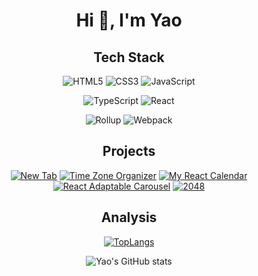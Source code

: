 <div align=center>

# Hi 👋, I'm Yao

## Tech Stack
<p>

![HTML5](https://img.shields.io/badge/-HTML5-red?logo=html5&logoColor=white)
![CSS3](https://img.shields.io/badge/-CSS3-blue?logo=css3&logoColor=white)
![JavaScript](https://img.shields.io/badge/-JavaScript-yellow?logo=javascript&logoColor=white)

</p>

<p>

![TypeScript](https://img.shields.io/badge/-TypeScript-blue?logo=typescript&logoColor=white)
![React](https://img.shields.io/badge/-React-282c34?logo=react)

</p>

<p>

![Rollup](https://img.shields.io/badge/-Rollup-ef3335?logo=rollup.js&logoColor=white)
![Webpack](https://img.shields.io/badge/-Webpack-1a6bac?logo=webpack)

</p>

## Projects

[![New Tab](https://github-readme-stats.vercel.app/api/pin/?username=yaowang908&repo=chrome-extension-newtab)](https://github.com/yaowang908/chrome-extension-newtab)
[![Time Zone Organizer](https://github-readme-stats.vercel.app/api/pin/?username=yaowang908&repo=time-zone-organizer)](https://github.com/yaowang908/time-zone-organizer)
[![My React Calendar](https://github-readme-stats.vercel.app/api/pin/?username=yaowang908&repo=my-react-calendar)](https://github.com/yaowang908/my-react-calendar)
[![React Adaptable Carousel](https://github-readme-stats.vercel.app/api/pin/?username=yaowang908&repo=react-adaptable-carousel)](https://github.com/yaowang908/react-adaptable-carousel)
[![2048](https://github-readme-stats.vercel.app/api/pin/?username=yaowang908&repo=2048)](https://github.com/yaowang908/2048)

## Analysis

[![TopLangs](https://github-readme-stats.vercel.app/api/top-langs/?username=yaowang908&layout=compact)](https://github.com/yaowang908)

![Yao's GitHub stats](https://github-readme-stats.vercel.app/api?username=yaowang908&show_icons=true&bg_color=30,e96443,904e95&title_color=fff&text_color=fff)

</div>
